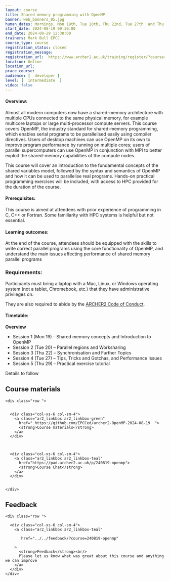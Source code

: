 ```yaml
---
layout: course
title: Shared memory programming with OpenMP
banner: web_banners_05.jpg 
human_dates: Mornings, Mon 19th, Tue 20th, Thu 22nd, Tue 27th  and Thu 29th August 2024  9.30 - 12:30
start_date: 2024-08-19 09:30:00
end_date: 2024-08-29 12:30:00
trainers: Mark Bull EPCC
course_type: course
registration_status: closed
registration_message: 
registration_url:  https://www.archer2.ac.uk/training/register/?course=240819-openmp
location: Online
location_url: 
prace_course: 
audience: [  developer ]
level: [  intermediate  ]
video: false
---
```




#### Overview:

Almost all modern computers now have a shared-memory architecture with multiple CPUs connected to the same physical memory, for example multicore laptops or large multi-processor compute servers. This course covers OpenMP, the industry standard for shared-memory programming, which enables serial programs to be parallelised easily using compiler directives. Users of desktop machines can use OpenMP on its own to improve program performance by running on multiple cores; users of parallel supercomputers can use OpenMP in conjunction with MPI to better exploit the shared-memory capabilities of the compute nodes.

This course will cover an introduction to the fundamental concepts of the shared variables model, followed by the syntax and semantics of OpenMP and how it can be used to parallelise real programs. Hands-on practical programming exercises will be included, with access to HPC provided for the duration of the course.

#### Prerequisites:

This course is aimed at attendees with prior experience of programming in C, C++ or Fortran. Some familiarity with HPC systems is helpful but not essential.

#### Learning outcomes:

At the end of the course, attendees should be equipped with the skills to write correct parallel programs using the core functionality of OpenMP, and understand the main issues affecting performance of shared memory parallel programs

### Requirements:

Participants must bring a laptop with a Mac, Linux, or Windows operating system (not a tablet, Chromebook, etc.) that they have administrative privileges on.

They are also required to abide by the [ARCHER2  Code of Conduct](../../../about/policies/code-of-conduct.html). 


#### Timetable:

**Overview**

- Session 1 (Mon 19) - Shared memory concepts and Introduction to OpenMP
- Session 2 (Tue 20) – Parallel regions and Worksharing
- Session 3 (Thu 22) – Synchronisation and Further Topics 
- Session 4 (Tue 27) – Tips, Tricks and Gotchas, and Performance Issues
- Session 5 (Thu 29) – Practical exercise tutorial 

Details to follow


<section id="service">



<h2><a name="materials">Course materials</a></h2>



    <div class="row ">	

		
      <div class="col-xs-6 col-sm-4">
        <a class="ar2_linkbox ar2_linkbox-green" 
          href=" https://github.com/EPCCed/archer2-OpenMP-2024-08-19  ">
          <strong>Course materials</strong>         
        </a>
      </div>


 
      <div class="col-xs-6 col-sm-4">
        <a class="ar2_linkbox ar2_linkbox-teal" 
          href="https://pad.archer2.ac.uk/p/240819-openmp">
          <strong>Course Chat</strong>       
        </a>
      </div>
		

 	</div>
		
		
				


<!-- 		
<h2><a name="videos">Videos</a></h2>

<h3>Session 1</h3>

<div>
	<iframe title="Video" width="560" height="315" src="https://www.youtube.com/embed/xxxxxxxxxxx" frameborder="0" allow="accelerometer; autoplay; encrypted-media; gyroscope; picture-in-picture" allowfullscreen></iframe>
</div>

 -->






<h2><a name="feedback">Feedback</a></h2>


    <div class="row ">	

      <div class="col-xs-6 col-sm-4">
        <a class="ar2_linkbox ar2_linkbox-teal" 

           href="../../feedback/?course=240819-openmp" 

		>
          <strong>Feedback</strong><br/>
          Please let us know what was great about this course and anything we can improve
        </a>
      </div>
    </div>
		
	

 
</section>


